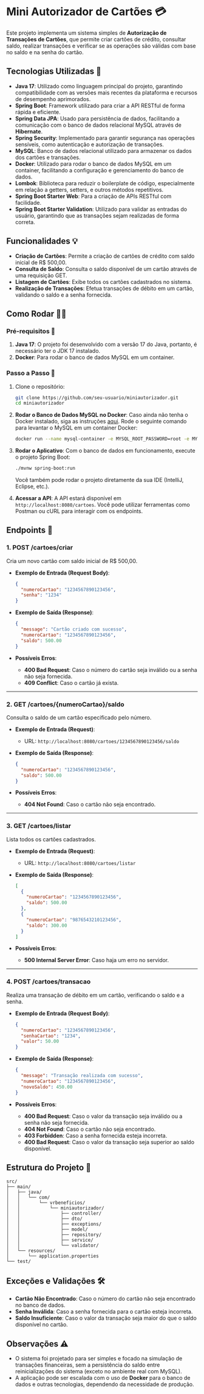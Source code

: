 
# Mini Autorizador de Cartões 💳

Este projeto implementa um sistema simples de **Autorização de Transações de Cartões**, que permite criar cartões de crédito, consultar saldo, realizar transações e verificar se as operações são válidas com base no saldo e na senha do cartão.

## Tecnologias Utilizadas 🚀

- **Java 17**: Utilizado como linguagem principal do projeto, garantindo compatibilidade com as versões mais recentes da plataforma e recursos de desempenho aprimorados.
- **Spring Boot**: Framework utilizado para criar a API RESTful de forma rápida e eficiente.
- **Spring Data JPA**: Usado para persistência de dados, facilitando a comunicação com o banco de dados relacional MySQL através de **Hibernate**.
- **Spring Security**: Implementado para garantir segurança nas operações sensíveis, como autenticação e autorização de transações.
- **MySQL**: Banco de dados relacional utilizado para armazenar os dados dos cartões e transações.
- **Docker**: Utilizado para rodar o banco de dados MySQL em um container, facilitando a configuração e gerenciamento do banco de dados.
- **Lombok**: Biblioteca para reduzir o boilerplate de código, especialmente em relação a getters, setters, e outros métodos repetitivos.
- **Spring Boot Starter Web**: Para a criação de APIs RESTful com facilidade.
- **Spring Boot Starter Validation**: Utilizado para validar as entradas do usuário, garantindo que as transações sejam realizadas de forma correta.

## Funcionalidades 💡

- **Criação de Cartões**: Permite a criação de cartões de crédito com saldo inicial de R$ 500,00.
- **Consulta de Saldo**: Consulta o saldo disponível de um cartão através de uma requisição GET.
- **Listagem de Cartões**: Exibe todos os cartões cadastrados no sistema.
- **Realização de Transações**: Efetua transações de débito em um cartão, validando o saldo e a senha fornecida.

## Como Rodar 🏃‍♂️

### Pré-requisitos 🔧

1. **Java 17**: O projeto foi desenvolvido com a versão 17 do Java, portanto, é necessário ter o JDK 17 instalado.
2. **Docker**: Para rodar o banco de dados MySQL em um container.

### Passo a Passo 📜

1. Clone o repositório:
   ```bash
   git clone https://github.com/seu-usuario/miniautorizador.git
   cd miniautorizador
   ```

2. **Rodar o Banco de Dados MySQL no Docker**:
   Caso ainda não tenha o Docker instalado, siga as instruções [aqui](https://www.docker.com/get-started).
   Rode o seguinte comando para levantar o MySQL em um container Docker:
   ```bash
   docker run --name mysql-container -e MYSQL_ROOT_PASSWORD=root -e MYSQL_DATABASE=cartao_db -p 3306:3306 -d mysql:latest
   ```

3. **Rodar o Aplicativo**:
   Com o banco de dados em funcionamento, execute o projeto Spring Boot:
   ```bash
   ./mvnw spring-boot:run
   ```
   Você também pode rodar o projeto diretamente da sua IDE (IntelliJ, Eclipse, etc.).

4. **Acessar a API**:
   A API estará disponível em `http://localhost:8080/cartoes`. Você pode utilizar ferramentas como Postman ou cURL para interagir com os endpoints.

## Endpoints 📍

### 1. **POST /cartoes/criar**
Cria um novo cartão com saldo inicial de R$ 500,00.

- **Exemplo de Entrada (Request Body)**:
    ```json
    {
      "numeroCartao": "1234567890123456",
      "senha": "1234"
    }
    ```

- **Exemplo de Saída (Response)**:
    ```json
    {
      "message": "Cartão criado com sucesso",
      "numeroCartao": "1234567890123456",
      "saldo": 500.00
    }
    ```

- **Possíveis Erros**:
    - **400 Bad Request**: Caso o número do cartão seja inválido ou a senha não seja fornecida.
    - **409 Conflict**: Caso o cartão já exista.

---

### 2. **GET /cartoes/{numeroCartao}/saldo**
Consulta o saldo de um cartão especificado pelo número.

- **Exemplo de Entrada (Request)**:
    - URL: `http://localhost:8080/cartoes/1234567890123456/saldo`

- **Exemplo de Saída (Response)**:
    ```json
    {
      "numeroCartao": "1234567890123456",
      "saldo": 500.00
    }
    ```

- **Possíveis Erros**:
    - **404 Not Found**: Caso o cartão não seja encontrado.

---

### 3. **GET /cartoes/listar**
Lista todos os cartões cadastrados.

- **Exemplo de Entrada (Request)**:
    - URL: `http://localhost:8080/cartoes/listar`

- **Exemplo de Saída (Response)**:
    ```json
    [
      {
        "numeroCartao": "1234567890123456",
        "saldo": 500.00
      },
      {
        "numeroCartao": "9876543210123456",
        "saldo": 300.00
      }
    ]
    ```

- **Possíveis Erros**:
    - **500 Internal Server Error**: Caso haja um erro no servidor.

---

### 4. **POST /cartoes/transacao**
Realiza uma transação de débito em um cartão, verificando o saldo e a senha.

- **Exemplo de Entrada (Request Body)**:
    ```json
    {
      "numeroCartao": "1234567890123456",
      "senhaCartao": "1234",
      "valor": 50.00
    }
    ```

- **Exemplo de Saída (Response)**:
    ```json
    {
      "message": "Transação realizada com sucesso",
      "numeroCartao": "1234567890123456",
      "novoSaldo": 450.00
    }
    ```

- **Possíveis Erros**:
    - **400 Bad Request**: Caso o valor da transação seja inválido ou a senha não seja fornecida.
    - **404 Not Found**: Caso o cartão não seja encontrado.
    - **403 Forbidden**: Caso a senha fornecida esteja incorreta.
    - **400 Bad Request**: Caso o valor da transação seja superior ao saldo disponível.

## Estrutura do Projeto 📂

```
src/
├── main/
│   ├── java/
│   │   └── com/
│   │       └── vrbeneficios/
│   │           └── miniautorizador/
│   │               ├── controller/
│   │               ├── dto/
│   │               ├── exceptions/
│   │               ├── model/
│   │               ├── repository/
│   │               ├── service/
│   │               └── validator/
│   └── resources/
│       └── application.properties
└── test/
```

## Exceções e Validações 🛠️

- **Cartão Não Encontrado**: Caso o número do cartão não seja encontrado no banco de dados.
- **Senha Inválida**: Caso a senha fornecida para o cartão esteja incorreta.
- **Saldo Insuficiente**: Caso o valor da transação seja maior do que o saldo disponível no cartão.

## Observações ⚠️

- O sistema foi projetado para ser simples e focado na simulação de transações financeiras, sem a persistência do saldo entre reinicializações do sistema (exceto no ambiente real com MySQL).
- A aplicação pode ser escalada com o uso de **Docker** para o banco de dados e outras tecnologias, dependendo da necessidade de produção.
